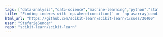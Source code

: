 ```yaml
---
tags: ["data-analysis","data-science","machine-learning","python","statistics"]
title: "Finding indexes with `np.where(condition)` or `np.asarray(condition).nonzero()`"
html_url: "https://github.com/scikit-learn/scikit-learn/issues/30400"
user: "StefanieSenger"
repo: "scikit-learn/scikit-learn"
---
```


